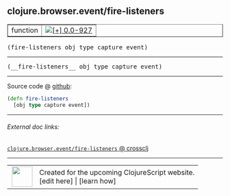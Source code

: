 ## clojure.browser.event/fire-listeners



 <table border="1">
<tr>
<td>function</td>
<td><a href="https://github.com/cljsinfo/cljs-api-docs/tree/0.0-927"><img valign="middle" alt="[+] 0.0-927" title="Added in 0.0-927" src="https://img.shields.io/badge/+-0.0--927-lightgrey.svg"></a> </td>
</tr>
</table>

<samp>(fire-listeners obj type capture event)</samp><br>

---

 <samp>
(__fire-listeners__ obj type capture event)<br>
</samp>

---







Source code @ [github]():

```clj
(defn fire-listeners
  [obj type capture event])
```

<!--
Repo - tag - source tree - lines:

 <pre>

</pre>

-->

---



###### External doc links:

[`clojure.browser.event/fire-listeners` @ crossclj](http://crossclj.info/fun/clojure.browser.event.cljs/fire-listeners.html)<br>

---

 <table>
<tr><td>
<img valign="middle" align="right" width="48px" src="http://i.imgur.com/Hi20huC.png">
</td><td>
Created for the upcoming ClojureScript website.<br>
[edit here] | [learn how]
</td></tr></table>

[edit here]:https://github.com/cljsinfo/cljs-api-docs/blob/master/cljsdoc/clojure.browser.event/fire-listeners.cljsdoc
[learn how]:https://github.com/cljsinfo/cljs-api-docs/wiki/cljsdoc-files

<!--

This information was too distracting to show to readers, but I'll leave it
commented here since it is helpful to:

- pretty-print the data used to generate this document
- and show how to retrieve that data



The API data for this symbol:

```clj
{:ns "clojure.browser.event",
 :name "fire-listeners",
 :signature ["[obj type capture event]"],
 :name-encode "fire-listeners",
 :history [["+" "0.0-927"]],
 :type "function",
 :full-name-encode "clojure.browser.event/fire-listeners",
 :source {:code "(defn fire-listeners\n  [obj type capture event])",
          :title "Source code",
          :repo "clojurescript",
          :tag "r1.8.40",
          :filename "src/main/cljs/clojure/browser/event.cljs",
          :lines [84 85],
          :url "https://github.com/clojure/clojurescript/blob/r1.8.40/src/main/cljs/clojure/browser/event.cljs#L84-L85"},
 :usage ["(fire-listeners obj type capture event)"],
 :full-name "clojure.browser.event/fire-listeners",
 :cljsdoc-url "https://github.com/cljsinfo/cljs-api-docs/blob/master/cljsdoc/clojure.browser.event/fire-listeners.cljsdoc"}

```

Retrieve the API data for this symbol:

```clj
;; from Clojure REPL
(require '[clojure.edn :as edn])
(-> (slurp "https://raw.githubusercontent.com/cljsinfo/cljs-api-docs/catalog/cljs-api.edn")
    (edn/read-string)
    (get-in [:symbols "clojure.browser.event/fire-listeners"]))
```

-->
